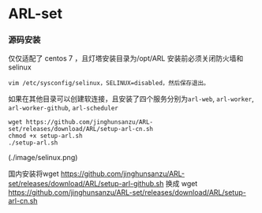 # ARL-set
### 源码安装

仅仅适配了 centos 7 ，且灯塔安装目录为/opt/ARL
安装前必须关闭防火墙和selinux
```
vim /etc/sysconfig/selinux，SELINUX=disabled，然后保存退出。
```
如果在其他目录可以创建软连接，且安装了四个服务分别为`arl-web`, `arl-worker`, `arl-worker-github`, `arl-scheduler`

```
wget https://github.com/jinghunsanzu/ARL-set/releases/download/ARL/setup-arl-cn.sh
chmod +x setup-arl.sh
./setup-arl.sh
```
(./image/selinux.png)

国内安装将wget https://github.com/jinghunsanzu/ARL-set/releases/download/ARL/setup-arl-github.sh  换成   wget https://github.com/jinghunsanzu/ARL-set/releases/download/ARL/setup-arl-cn.sh

